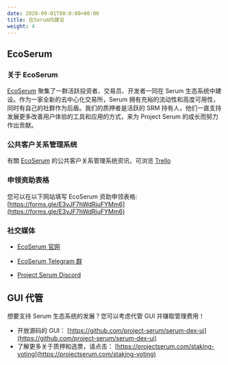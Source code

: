 ```yaml
---
date: 2020-09-01T00:0:00+00:00
title: 在Serum内建设
weight: 4
---
```


## EcoSerum

### 关于 EcoSerum

[EcoSerum](https://ecoserum.dev) 聚集了一群活跃投资者、交易员、开发者一同在 Serum 生态系统中建设。作为一家全新的去中心化交易所，Serum 拥有充裕的流动性和高度可用性，同时有自己的社群作为后盾。我们的质押者是活跃的 SRM 持有人，他们一直支持发展更多改善用户体验的工具和应用的方式，来为 Project Serum 的成长而努力作出贡献。

### 公共客户关系管理系统

有關 [EcoSerum](https://ecoserum.dev) 的公共客户关系管理系统资讯，可浏览 [Trello](https://trello.com/b/bo0BiBYa/ecoserum)

### 申领资助表格

您可以在以下网站填写 EcoSerum 资助申领表格: [https://forms.gle/E3vJF7hWdRjuFYMm6](https://forms.gle/E3vJF7hWdRjuFYMm6)

### 社交媒体

- [EcoSerum 官网](https://www.ecoserum.dev/)

- [EcoSerum Telegram 群](https://t.me/ecoSerum)

- [Project Serum Discord](https://discord.gg/8UwqSaf)

## GUI 代管

想要支持 Serum 生态系统的发展？您可以考虑代管 GUI 并赚取管理费用！

- 开放源码的 GUI： [https://github.com/project-serum/serum-dex-ui](https://github.com/project-serum/serum-dex-ui)
- 了解更多关于质押和选票，请点击： [https://projectserum.com/staking-voting](https://projectserum.com/staking-voting)
